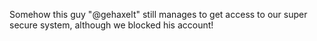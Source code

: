 Somehow this guy "@gehaxelt" still manages to get access to our super secure system, although we blocked his account!
